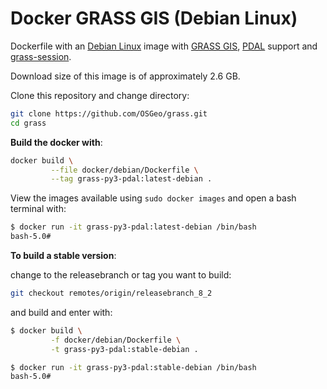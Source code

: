 # Docker GRASS GIS (Debian Linux)

Dockerfile with an [Debian Linux](https://www.debian.org/) image with
[GRASS GIS](https://grass.osgeo.org/), [PDAL](https://pdal.io) support and
[grass-session](https://github.com/zarch/grass-session/).

Download size of this image is of approximately 2.6 GB.

Clone this repository and change directory:

```bash
git clone https://github.com/OSGeo/grass.git
cd grass
```

__Build the docker with__:

```bash
docker build \
         --file docker/debian/Dockerfile \
         --tag grass-py3-pdal:latest-debian .
```

View the images available using `sudo docker images` and open a bash terminal
with:

```bash
$ docker run -it grass-py3-pdal:latest-debian /bin/bash
bash-5.0#
```

__To build a stable version__:

change to the releasebranch or tag you want to build:

```bash
git checkout remotes/origin/releasebranch_8_2
```

and build and enter with:

```bash
$ docker build \
         -f docker/debian/Dockerfile \
         -t grass-py3-pdal:stable-debian .

$ docker run -it grass-py3-pdal:stable-debian /bin/bash
bash-5.0#
```
